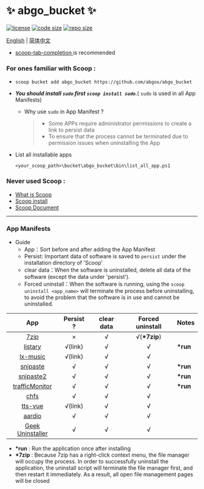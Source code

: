 # ✨ abgo_bucket ✨

[![license](https://img.shields.io/github/license/abgox/abgo_bucket)](https://github.com/abgox/abgo_bucket/blob/main/LICENSE)
[![code size](https://img.shields.io/github/languages/code-size/abgox/abgo_bucket.svg)](https://img.shields.io/github/languages/code-size/abgox/abgo_bucket.svg)
[![repo size](https://img.shields.io/github/repo-size/abgox/abgo_bucket.svg)](https://img.shields.io/github/repo-size/abgox/abgo_bucket.svg)

<p align="left">
<a href="README.md">English</a> |
<a href="README-CN.md">简体中文</a>
</p>

-   [scoop-tab-completion ](https://github.com/abgox/PS-completions/tree/main/scoop-tab-completion "scoop-tab-completion")is recommended

### For ones familiar with Scoop :

-   `scoop bucket add abgo_bucket https://github.com/abgox/abgo_bucket`
-   _**You should install `sudo` first `scoop install sudo`**_.( `sudo` is used in all App Manifests)
    -   Why use `sudo` in App Manifest ?
        > -   Some APPs require administrator permissions to create a link to persist data
        > -   To ensure that the process cannot be terminated due to permission issues when uninstalling the App
-   List all installable apps

    ```powershell>
    <your_scoop_path>\bucket\abgo_bucket\bin\list_all_app.ps1
    ```

### Never used Scoop :

-   [What is Scoop](https://github.com/ScoopInstaller/Scoop)
-   [Scoop install](https://github.com/ScoopInstaller/Install)
-   [Scoop Document](https://github.com/ScoopInstaller/Scoop/wiki)

---

### App Manifests

-   Guide
    -   App：Sort before and after adding the App Manifest
    -   Persist: Important data of software is saved to `persist` under the installation directory of 'Scoop'
    -   clear data：When the software is uninstalled, delete all data of the software (except the data under 'persist').
    -   Forced uninstall：When the software is running, using the `scoop uninstall <app_name>` will terminate the process before uninstalling, to avoid the problem that the software is in use and cannot be uninstalled.

|                               App                                | Persist ? | clear data | Forced uninstall | Notes     |
| :--------------------------------------------------------------: | :-------: | :--------: | :--------------: | --------- |
|                  [7zip](https://www.7-zip.org)                   |     ×     |     √      |  √(**\*7zip**)   |           |
|                [listary](https://www.listary.com)                |  √(link)  |     √      |        √         | **\*run** |
|     [lx-music](https://github.com/lyswhut/lx-music-desktop)      |  √(link)  |     √      |        √         |           |
|               [snipaste](https://www.snipaste.com)               |     √     |     √      |        √         | **\*run** |
|              [snipaste2](https://www.snipaste.com)               |     √     |     √      |        √         | **\*run** |
| [trafficMonitor](https://github.com/zhongyang219/TrafficMonitor) |     √     |     √      |        √         | **\*run** |
|                  [chfs](http://iscute.cn/chfs)                   |     √     |     √      |        √         |           |
|           [tts-vue](https://github.com/LokerL/tts-vue)           |  √(link)  |     √      |        √         |           |
|                 [aardio](https://www.aardio.com)                 |     √     |     √      |        √         |           |
|         [Geek Uninstaller](https://geekuninstaller.com)          |     √     |     √      |        √         |           |

-   **\*run** : Run the application once after installing
-   **\*7zip** : Because 7zip has a right-click context menu, the file manager will occupy the process. In order to successfully uninstall the application, the uninstall script will terminate the file manager first, and then restart it immediately. As a result, all open file management pages will be closed
